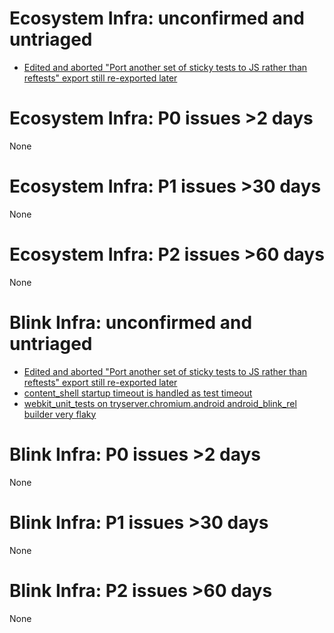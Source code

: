 # Ecosystem Infra: unconfirmed and untriaged
* [Edited and aborted "Port another set of sticky tests to JS rather than reftests" export still re-exported later](https://crbug.com/814617)

# Ecosystem Infra: P0 issues >2 days
None

# Ecosystem Infra: P1 issues >30 days
None

# Ecosystem Infra: P2 issues >60 days
None

# Blink Infra: unconfirmed and untriaged
* [Edited and aborted "Port another set of sticky tests to JS rather than reftests" export still re-exported later](https://crbug.com/814617)
* [content_shell startup timeout is handled as test timeout](https://crbug.com/812349)
* [webkit_unit_tests on tryserver.chromium.android android_blink_rel builder very flaky](https://crbug.com/808715)

# Blink Infra: P0 issues >2 days
None

# Blink Infra: P1 issues >30 days
None

# Blink Infra: P2 issues >60 days
None

